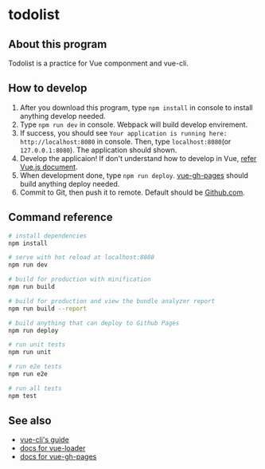 # todolist

## About this program

Todolist is a practice for Vue componment and vue-cli.

## How to develop

1. After you download this program, type `npm install` in console to install anything develop needed.
2. Type `npm run dev` in console. Webpack will build develop envirement.
3. If success, you should see `Your application is running here: http://localhost:8080` in console. Then, type `localhost:8080`(or `127.0.0.1:8080`). The application should shown.
4. Develop the applicaion! If don't understand how to develop in Vue, [refer Vue.js document](https://vuejs.org/).
5. When development done, type `npm run deploy`. [vue-gh-pages](https://www.npmjs.com/package/vue-gh-pages) should build anything deploy needed.
6. Commit to Git, then push it to remote. Default should be [Github.com](Github.com).

## Command reference

``` bash
# install dependencies
npm install

# serve with hot reload at localhost:8080
npm run dev

# build for production with minification
npm run build

# build for production and view the bundle analyzer report
npm run build --report

# build anything that can deploy to Github Pages
npm run deploy

# run unit tests
npm run unit

# run e2e tests
npm run e2e

# run all tests
npm test
```

## See also

* [vue-cli's guide](http://vuejs-templates.github.io/webpack/)
* [docs for vue-loader](http://vuejs.github.io/vue-loader)
* [docs for vue-gh-pages](https://www.npmjs.com/package/vue-gh-pages)